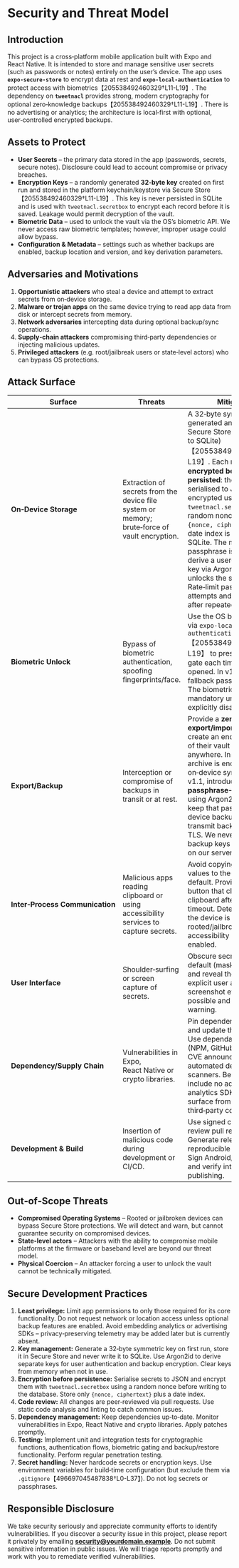 # Security and Threat Model

## Introduction

This project is a cross‑platform mobile application built with Expo and React Native.  It is intended to store and manage sensitive user secrets (such as passwords or notes) entirely on the user’s device.  The app uses **`expo-secure-store`** to encrypt data at rest and **`expo-local-authentication`** to protect access with biometrics【205538492460329†L11-L19】.  The dependency on **`tweetnacl`** provides strong, modern cryptography for optional zero‑knowledge backups【205538492460329†L11-L19】.  There is no advertising or analytics; the architecture is local‑first with optional, user‑controlled encrypted backups.

## Assets to Protect

* **User Secrets** – the primary data stored in the app (passwords, secrets, secure notes).  Disclosure could lead to account compromise or privacy breaches.
* **Encryption Keys** – a randomly generated **32‑byte key** created on first run and stored in the platform keychain/keystore via Secure Store【205538492460329†L11-L19】.  This key is never persisted in SQLite and is used with `tweetnacl.secretbox` to encrypt each record before it is saved.  Leakage would permit decryption of the vault.
* **Biometric Data** – used to unlock the vault via the OS’s biometric API.  We never access raw biometric templates; however, improper usage could allow bypass.
* **Configuration & Metadata** – settings such as whether backups are enabled, backup location and version, and key derivation parameters.

## Adversaries and Motivations

1. **Opportunistic attackers** who steal a device and attempt to extract secrets from on‑device storage.
2. **Malware or trojan apps** on the same device trying to read app data from disk or intercept secrets from memory.
3. **Network adversaries** intercepting data during optional backup/sync operations.
4. **Supply‑chain attackers** compromising third‑party dependencies or injecting malicious updates.
5. **Privileged attackers** (e.g. root/jailbreak users or state‑level actors) who can bypass OS protections.

## Attack Surface

| Surface                    | Threats                                                                        | Mitigations |
|---------------------------|--------------------------------------------------------------------------------|-------------|
| **On‑Device Storage**     | Extraction of secrets from the device file system or memory; brute‑force of vault encryption. | A 32‑byte symmetric key is generated and stored in Secure Store (never written to SQLite)【205538492460329†L11-L19】.  Each record is **encrypted before it is persisted**: the record is serialised to JSON, encrypted using `tweetnacl.secretbox` with a random nonce, and the tuple `{nonce, ciphertext}` plus a date index is stored in SQLite.  The master passphrase is used only to derive a user‑authentication key via Argon2, which unlocks the symmetric key.  Rate‑limit passphrase attempts and lock the vault after repeated failures. |
| **Biometric Unlock**      | Bypass of biometric authentication, spoofing fingerprints/face.                | Use the OS biometric APIs via `expo-local-authentication`【205538492460329†L11-L19】 to present a biometric gate each time the app is opened.  In v1.1, offer a fallback passcode screen.  The biometric challenge is mandatory unless the user explicitly disables it. |
| **Export/Backup**         | Interception or compromise of backups in transit or at rest.                   | Provide a **zero‑knowledge export/import**: users can create an encrypted archive of their vault and store it anywhere.  In the MVP the archive is encrypted with the on‑device symmetric key.  In v1.1, introduce a **passphrase‑derived key** using Argon2id for backups; keep that passphrase out of device backups.  Always transmit backup files over TLS.  We never keep any backup keys or passphrases on our servers. |
| **Inter‑Process Communication** | Malicious apps reading clipboard or using accessibility services to capture secrets. | Avoid copying sensitive values to the clipboard by default.  Provide a “copy” button that clears the clipboard after a short timeout.  Detect and warn if the device is rooted/jailbroken or if accessibility debugging is enabled. |
| **User Interface**        | Shoulder‑surfing or screen capture of secrets.                                 | Obscure secret values by default (mask characters) and reveal them only upon explicit user action.  Detect screenshot events where possible and display a warning. |
| **Dependency/Supply Chain** | Vulnerabilities in Expo, React Native or crypto libraries.                   | Pin dependency versions and update them regularly.  Use dependable sources (NPM, GitHub) and monitor CVE announcements.  Run automated dependency scanners.  Because we include no advertising or analytics SDKs, the attack surface from embedded third‑party code is reduced. |
| **Development & Build**   | Insertion of malicious code during development or CI/CD.                       | Use signed commits and review pull requests.  Generate release builds in a reproducible environment.  Sign Android/iOS packages and verify integrity before publishing. |

## Out‑of‑Scope Threats

* **Compromised Operating Systems** – Rooted or jailbroken devices can bypass Secure Store protections.  We will detect and warn, but cannot guarantee security on compromised devices.
* **State‑level actors** – Attackers with the ability to compromise mobile platforms at the firmware or baseband level are beyond our threat model.
* **Physical Coercion** – An attacker forcing a user to unlock the vault cannot be technically mitigated.

## Secure Development Practices

1. **Least privilege:** Limit app permissions to only those required for its core functionality.  Do not request network or location access unless optional backup features are enabled.  Avoid embedding analytics or advertising SDKs – privacy‑preserving telemetry may be added later but is currently absent.
2. **Key management:** Generate a 32‑byte symmetric key on first run, store it in Secure Store and never write it to SQLite.  Use Argon2id to derive separate keys for user authentication and backup encryption.  Clear keys from memory when not in use.
3. **Encryption before persistence:** Serialise secrets to JSON and encrypt them with `tweetnacl.secretbox` using a random nonce before writing to the database.  Store only `{nonce, ciphertext}` plus a date index.
4. **Code review:** All changes are peer‑reviewed via pull requests.  Use static code analysis and linting to catch common issues.
5. **Dependency management:** Keep dependencies up‑to‑date.  Monitor vulnerabilities in Expo, React Native and crypto libraries.  Apply patches promptly.
6. **Testing:** Implement unit and integration tests for cryptographic functions, authentication flows, biometric gating and backup/restore functionality.  Perform regular penetration testing.
7. **Secret handling:** Never hardcode secrets or encryption keys.  Use environment variables for build‑time configuration (but exclude them via `.gitignore`【496697045487838†L0-L37】).  Do not log secrets or passphrases.

## Responsible Disclosure

We take security seriously and appreciate community efforts to identify vulnerabilities.  If you discover a security issue in this project, please report it privately by emailing **security@yourdomain.example**.  Do not submit sensitive information in public issues.  We will triage reports promptly and work with you to remediate verified vulnerabilities.
